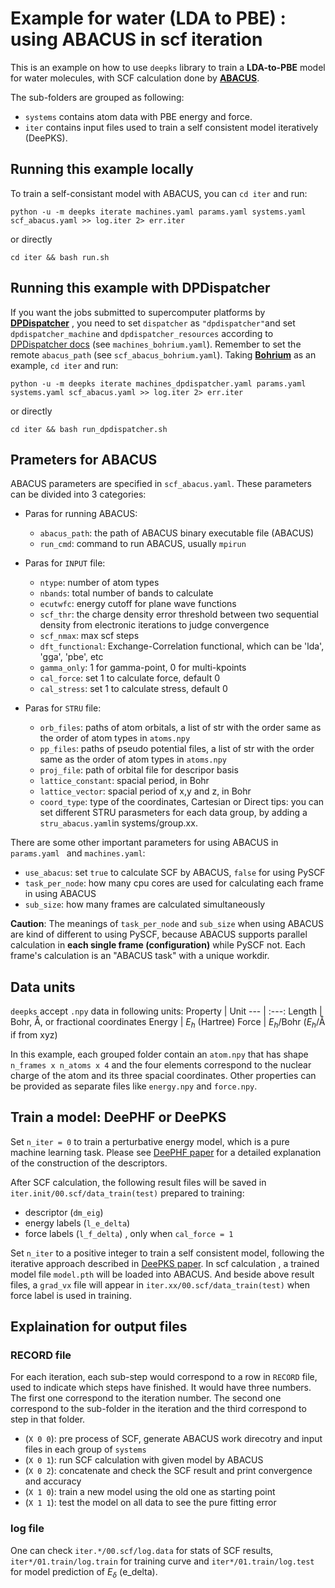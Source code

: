 # Example for water (LDA to PBE) : using ABACUS in scf iteration

This is an example on how to use `deepks` library to train a **LDA-to-PBE** model for water molecules, with SCF calculation done by **[ABACUS](https://github.com/deepmodeling/abacus-develop)**. 

The sub-folders are grouped as following:

- `systems` contains atom data with PBE energy and force.
- `iter` contains input files used to train a self consistent model iteratively (DeePKS).

## Running this example locally

To train a self-consistant model with ABACUS, you can `cd iter` and run:

`python -u -m deepks iterate machines.yaml params.yaml systems.yaml scf_abacus.yaml >> log.iter 2> err.iter`

or directly

`cd iter && bash run.sh`

## Running this example with DPDispatcher

If you want the jobs submitted to supercomputer platforms by **[DPDispatcher](https://github.com/deepmodeling/dpdispatcher)** , you need to set `dispatcher` as `"dpdispatcher"`and set `dpdispatcher_machine` and `dpdispatcher_resources` according to [DPDispatcher docs](https://dpdispatcher.readthedocs.io/) (see `machines_bohrium.yaml`). Remember to set the remote `abacus_path` (see `scf_abacus_bohrium.yaml`). Taking **[Bohrium](https://bohrium.dp.tech/)** as an example, `cd iter` and run:

`python -u -m deepks iterate machines_dpdispatcher.yaml params.yaml systems.yaml scf_abacus.yaml >> log.iter 2> err.iter`

or directly

`cd iter && bash run_dpdispatcher.sh`

## Prameters for ABACUS 
ABACUS parameters are specified in `scf_abacus.yaml`. These parameters can be divided into 3 categories:

- Paras for running ABACUS:
   - `abacus_path`: the path of ABACUS binary executable file (ABACUS) 
   - `run_cmd`: command to run ABACUS, usually `mpirun`

- Paras for `INPUT` file:
    - `ntype`: number of atom types
    - `nbands`: total number of bands to calculate
    - `ecutwfc`: energy cutoff for plane wave functions
    - `scf_thr`: the charge density error threshold between two sequential density from electronic iterations to judge convergence
    - `scf_nmax`: max scf steps
    - `dft_functional`: Exchange-Correlation functional, which can be 'lda', 'gga', 'pbe', etc
    - `gamma_only`: 1 for gamma-point, 0 for multi-kpoints
    - `cal_force`: set 1 to calculate force, default 0
    - `cal_stress`: set 1 to calculate stress, default 0

- Paras for `STRU` file:
    - `orb_files`: paths of atom orbitals, a list of str with the order same as the order of atom types in `atoms.npy`
    - `pp_files`: paths of pseudo potential files, a list of str with the order same as the order of atom types in `atoms.npy`
    - `proj_file`: path of orbital file for descripor basis
    - `lattice_constant`: spacial period, in Bohr
    - `lattice_vector`: spacial period of x,y and z, in Bohr
    - `coord_type`: type of the coordinates, Cartesian or Direct
tips: you can set different STRU parasmeters for each data group, by adding a `stru_abacus.yaml`in systems/group.xx.

There are some other important parameters for using ABACUS in `params.yaml ` and `machines.yaml`:
- `use_abacus`: set `true` to calculate SCF by ABACUS, `false` for using PySCF
- `task_per_node`: how many cpu cores are used for calculating each frame in using ABACUS
- `sub_size`: how many frames are calculated simultaneously

**Caution**: The meanings of `task_per_node` and `sub_size` when using ABACUS are kind of different to using PySCF, because ABACUS supports parallel calculation in **each single frame (configuration)**  while PySCF not. Each frame's calculation is an "ABACUS task" with a unique workdir. 


## Data units
`deepks` accept `.npy` data in following units: 
Property | Unit
---	     | :---:
Length	 | Bohr, Å, or fractional coordinates
Energy	 | $E_h$ (Hartree)
Force	   | $E_h$/Bohr ($E_h$/Å if from xyz)

In this example, each grouped folder contain an `atom.npy` that has shape `n_frames x n_atoms x 4` and the four elements correspond to the nuclear charge of the atom and its three spacial coordinates.
Other properties can be provided as separate files like `energy.npy` and `force.npy`.


## Train a model: DeePHF or DeePKS

Set `n_iter = 0` to train a perturbative energy model, which is a pure machine learning task. Please see [DeePHF paper](https://arxiv.org/pdf/2005.00169.pdf) for a detailed explanation of the construction of the descriptors. 

After SCF calculation, the following result files will be saved in `iter.init/00.scf/data_train(test)` prepared to training:

- descriptor (`dm_eig`) 
- energy labels (`l_e_delta`)
- force labels (`l_f_delta`) , only when `cal_force = 1 `

Set `n_iter` to a positive integer to train a self consistent model, following the iterative approach described in [DeePKS paper](https://arxiv.org/pdf/2008.00167.pdf). In scf calculation , a trained model file `model.pth` will be loaded into ABACUS. And beside above result files, a `grad_vx` file will appear in `iter.xx/00.scf/data_train(test)` when force label is used in training.


## Explaination for output files

### RECORD file

For each iteration, each sub-step would correspond to a row in `RECORD` file, used to indicate which steps have finished. It would have three numbers. The first one correspond to the iteration number. The second one correspond to the sub-folder in the iteration and the third correspond to step in that folder.

- (`X 0 0`): pre process of SCF, generate ABACUS work direcotry and input files in each group of `systems`
- (`X 0 1`): run SCF calculation with given model by ABACUS
- (`X 0 2`): concatenate and check the SCF result and print convergence and accuracy
- (`X 1 0`): train a new model using the old one as starting point
- (`X 1 1`): test the model on all data to see the pure fitting error

### log file

One can check `iter.*/00.scf/log.data` for stats of SCF results, `iter*/01.train/log.train` for training curve and `iter*/01.train/log.test` for model prediction of $E_\delta$ (e_delta).





 